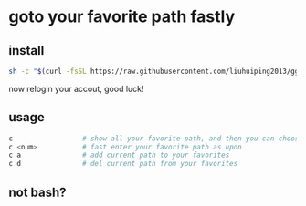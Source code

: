 # goto your favorite path fastly

## install

```bash
sh -c "$(curl -fsSL https://raw.githubusercontent.com/liuhuiping2013/gg/master/install.sh)"
```

now relogin your accout, good luck!  

## usage
```bash
c                 # show all your favorite path, and then you can choose one to enter
c <num>           # fast enter your favorite path as upon
c a               # add current path to your favorites
c d               # del current path from your favorites
```

## not bash?

